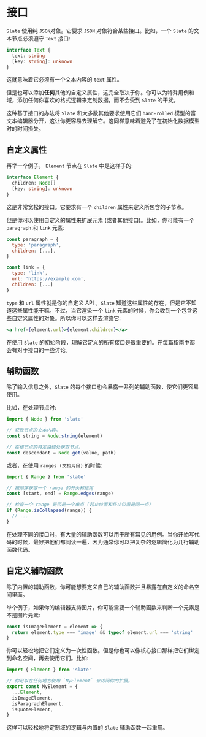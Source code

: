 # 接口

`Slate` 使用纯 `JSON`对象。它要求 `JSON` 对象符合某些接口。比如，一个 `Slate` 的文本节点必须遵守 `Text` 接口:

```ts
interface Text {
  text: string
  [key: string]: unknown
}
```

这就意味着它必须有一个文本内容的 `text` 属性。

但是也可以添加**任何**其他的自定义属性，这完全取决于你。你可以为特殊用例和域，添加任何你喜欢的格式逻辑来定制数据，而不会受到 `Slate` 的干扰。

这种基于接口的办法将 `Slate` 和大多数其他要求使用它们 `hand-rolled` 模型的富文本编辑器分开，这让你更容易去理解它。这同样意味着避免了在初始化数据模型时的时间损失。

## 自定义属性

再举一个例子， `Element` 节点在 `Slate` 中是这样子的:

```ts
interface Element {
  children: Node[]
  [key: string]: unknown
}
```

这是非常宽松的接口。它要求有一个 `children` 属性来定义所包含的子节点。

但是你可以使用自定义的属性来扩展元素 (或者其他接口)。比如，你可能有一个 `paragraph` 和 `link` 元素:

```js
const paragraph = {
  type: 'paragraph',
  children: [...],
}

const link = {
  type: 'link',
  url: 'https://example.com',
  children: [...]
}
```

`type` 和 `url` 属性就是你的自定义 API 。`Slate` 知道这些属性的存在，但是它不知道这些属性能干嘛。不过，当它渲染一个 `link` 元素的时候，你会收到一个包含这些自定义属性的对象。所以你可以这样去渲染它:

```jsx
<a href={element.url}>{element.children}</a>
```

在使用 `Slate` 的初始阶段，理解它定义的所有接口是很重要的。在每篇指南中都会有对于接口的一些讨论。

## 辅助函数

除了输入信息之外，`Slate` 的每个接口也会暴露一系列的辅助函数，使它们更容易使用。

比如，在处理节点时:

```js
import { Node } from 'slate'

// 获取节点的文本内容。
const string = Node.string(element)

// 在根节点的特定路径处获取节点。
const descendant = Node.get(value, path)
```

或者，在使用 `ranges (文档片段)` 的时候:

```js
import { Range } from 'slate'

// 按顺序获取一个 range 的开头和结尾
const [start, end] = Range.edges(range)

// 检查一个 range 是否是一个单点 (起止位置和终止位置是同一点)
if (Range.isCollapsed(range)) {
  // ...
}
```

在处理不同的接口时，有大量的辅助函数可以用于所有常见的用例。当你开始写代码的时候，最好把他们都阅读一遍，因为通常你可以把复杂的逻辑简化为几行辅助函数代码。

## 自定义辅助函数

除了内置的辅助函数，你可能想要定义自己的辅助函数并且暴露在自定义的命名空间里面。

举个例子，如果你的编辑器支持图片，你可能需要一个辅助函数来判断一个元素是不是图片元素: 

```js
const isImageElement = element => {
  return element.type === 'image' && typeof element.url === 'string'
}
```

你可以轻松地把它们定义为一次性函数。但是你也可以像核心接口那样把它们绑定到命名空间，再去使用它们。比如:

```js
import { Element } from 'slate'

// 你可以在任何地方使用 `MyElement` 来访问你的扩展。
export const MyElement = {
  ...Element,
  isImageElement,
  isParagraphElement,
  isQuoteElement,
}
```

这样可以轻松地将定制域的逻辑与内置的 `Slate` 辅助函数一起重用。
